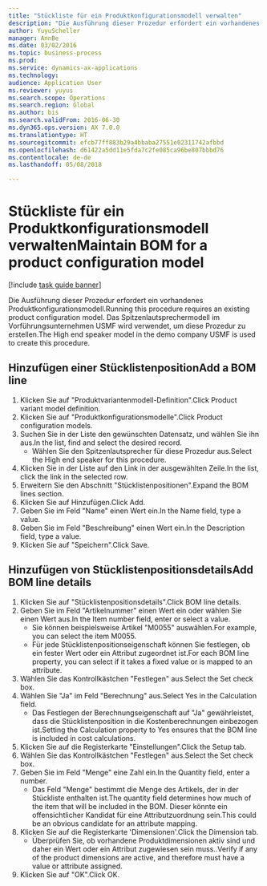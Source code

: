 ```yaml
--- 
title: "Stückliste für ein Produktkonfigurationsmodell verwalten"
description: "Die Ausführung dieser Prozedur erfordert ein vorhandenes Produktkonfigurationsmodell."
author: YuyuScheller
manager: AnnBe
ms.date: 03/02/2016
ms.topic: business-process
ms.prod: 
ms.service: dynamics-ax-applications
ms.technology: 
audience: Application User
ms.reviewer: yuyus
ms.search.scope: Operations
ms.search.region: Global
ms.author: bis
ms.search.validFrom: 2016-06-30
ms.dyn365.ops.version: AX 7.0.0
ms.translationtype: HT
ms.sourcegitcommit: efcb77ff883b29a4bbaba27551e02311742afbbd
ms.openlocfilehash: d61422a5dd11e5fda7c2fe085ca96be807bbbd76
ms.contentlocale: de-de
ms.lasthandoff: 05/08/2018

---
```

# <a name="maintain-bom-for-a-product-configuration-model"></a><span data-ttu-id="b799b-103">Stückliste für ein Produktkonfigurationsmodell verwalten</span><span class="sxs-lookup"><span data-stu-id="b799b-103">Maintain BOM for a product configuration model</span></span>

[!include [task guide banner](../../includes/task-guide-banner.md)]

<span data-ttu-id="b799b-104">Die Ausführung dieser Prozedur erfordert ein vorhandenes Produktkonfigurationsmodell.</span><span class="sxs-lookup"><span data-stu-id="b799b-104">Running this procedure requires an existing product configuration model.</span></span> <span data-ttu-id="b799b-105">Das Spitzenlautsprechermodell im Vorführungsunternehmen USMF wird verwendet, um diese Prozedur zu erstellen.</span><span class="sxs-lookup"><span data-stu-id="b799b-105">The High end speaker model in the demo company USMF is used to create this procedure.</span></span>


## <a name="add-a-bom-line"></a><span data-ttu-id="b799b-106">Hinzufügen einer Stücklistenposition</span><span class="sxs-lookup"><span data-stu-id="b799b-106">Add a BOM line</span></span>
1. <span data-ttu-id="b799b-107">Klicken Sie auf "Produktvariantenmodell-Definition".</span><span class="sxs-lookup"><span data-stu-id="b799b-107">Click Product variant model definition.</span></span>
2. <span data-ttu-id="b799b-108">Klicken Sie auf "Produktkonfigurationsmodelle".</span><span class="sxs-lookup"><span data-stu-id="b799b-108">Click Product configuration models.</span></span>
3. <span data-ttu-id="b799b-109">Suchen Sie in der Liste den gewünschten Datensatz, und wählen Sie ihn aus.</span><span class="sxs-lookup"><span data-stu-id="b799b-109">In the list, find and select the desired record.</span></span>
    * <span data-ttu-id="b799b-110">Wählen Sie den Spitzenlautsprecher für diese Prozedur aus.</span><span class="sxs-lookup"><span data-stu-id="b799b-110">Select the High end speaker for this procedure.</span></span>  
4. <span data-ttu-id="b799b-111">Klicken Sie in der Liste auf den Link in der ausgewählten Zeile.</span><span class="sxs-lookup"><span data-stu-id="b799b-111">In the list, click the link in the selected row.</span></span>
5. <span data-ttu-id="b799b-112">Erweitern Sie den Abschnitt "Stücklistenpositionen".</span><span class="sxs-lookup"><span data-stu-id="b799b-112">Expand the BOM lines section.</span></span>
6. <span data-ttu-id="b799b-113">Klicken Sie auf Hinzufügen.</span><span class="sxs-lookup"><span data-stu-id="b799b-113">Click Add.</span></span>
7. <span data-ttu-id="b799b-114">Geben Sie im Feld "Name" einen Wert ein.</span><span class="sxs-lookup"><span data-stu-id="b799b-114">In the Name field, type a value.</span></span>
8. <span data-ttu-id="b799b-115">Geben Sie im Feld "Beschreibung" einen Wert ein.</span><span class="sxs-lookup"><span data-stu-id="b799b-115">In the Description field, type a value.</span></span>
9. <span data-ttu-id="b799b-116">Klicken Sie auf "Speichern".</span><span class="sxs-lookup"><span data-stu-id="b799b-116">Click Save.</span></span>

## <a name="add-bom-line-details"></a><span data-ttu-id="b799b-117">Hinzufügen von Stücklistenpositionsdetails</span><span class="sxs-lookup"><span data-stu-id="b799b-117">Add BOM line details</span></span>
1. <span data-ttu-id="b799b-118">Klicken Sie auf "Stücklistenpositionsdetails".</span><span class="sxs-lookup"><span data-stu-id="b799b-118">Click BOM line details.</span></span>
2. <span data-ttu-id="b799b-119">Geben Sie im Feld "Artikelnummer" einen Wert ein oder wählen Sie einen Wert aus.</span><span class="sxs-lookup"><span data-stu-id="b799b-119">In the Item number field, enter or select a value.</span></span>
    * <span data-ttu-id="b799b-120">Sie können beispielsweise Artikel "M0055" auswählen.</span><span class="sxs-lookup"><span data-stu-id="b799b-120">For example, you can select the item M0055.</span></span>  
    * <span data-ttu-id="b799b-121">Für jede Stücklistenpositionseigenschaft können Sie festlegen, ob ein fester Wert oder ein Attribut zugeordnet ist.</span><span class="sxs-lookup"><span data-stu-id="b799b-121">For each BOM line property, you can select if it takes a fixed value or is mapped to an attribute.</span></span>  
3. <span data-ttu-id="b799b-122">Wählen Sie das Kontrollkästchen "Festlegen" aus.</span><span class="sxs-lookup"><span data-stu-id="b799b-122">Select the Set check box.</span></span>
4. <span data-ttu-id="b799b-123">Wählen Sie "Ja" im Feld "Berechnung" aus.</span><span class="sxs-lookup"><span data-stu-id="b799b-123">Select Yes in the Calculation field.</span></span>
    * <span data-ttu-id="b799b-124">Das Festlegen der Berechnungseigenschaft auf "Ja" gewährleistet, dass die Stücklistenposition in die Kostenberechnungen einbezogen ist.</span><span class="sxs-lookup"><span data-stu-id="b799b-124">Setting the Calculation property to Yes ensures that the BOM line is included in cost calculations.</span></span>  
5. <span data-ttu-id="b799b-125">Klicken Sie auf die Registerkarte "Einstellungen".</span><span class="sxs-lookup"><span data-stu-id="b799b-125">Click the Setup tab.</span></span>
6. <span data-ttu-id="b799b-126">Wählen Sie das Kontrollkästchen "Festlegen" aus.</span><span class="sxs-lookup"><span data-stu-id="b799b-126">Select the Set check box.</span></span>
7. <span data-ttu-id="b799b-127">Geben Sie im Feld "Menge" eine Zahl ein.</span><span class="sxs-lookup"><span data-stu-id="b799b-127">In the Quantity field, enter a number.</span></span>
    * <span data-ttu-id="b799b-128">Das Feld "Menge" bestimmt die Menge des Artikels, der in der Stückliste enthalten ist.</span><span class="sxs-lookup"><span data-stu-id="b799b-128">The quantity field determines how much of the item that will be included in the BOM.</span></span> <span data-ttu-id="b799b-129">Dieser könnte ein offensichtlicher Kandidat für eine Attributzuordnung sein.</span><span class="sxs-lookup"><span data-stu-id="b799b-129">This could be an obvious candidate for an attribute mapping.</span></span>  
8. <span data-ttu-id="b799b-130">Klicken Sie auf die Registerkarte 'Dimensionen'.</span><span class="sxs-lookup"><span data-stu-id="b799b-130">Click the Dimension tab.</span></span>
    * <span data-ttu-id="b799b-131">Überprüfen Sie, ob vorhandene Produktdimensionen aktiv sind und daher ein Wert oder ein Attribut zugewiesen sein muss..</span><span class="sxs-lookup"><span data-stu-id="b799b-131">Verify if any of the product dimensions are active,  and therefore must have a value or attribute assigned.</span></span>  
9. <span data-ttu-id="b799b-132">Klicken Sie auf "OK".</span><span class="sxs-lookup"><span data-stu-id="b799b-132">Click OK.</span></span>


